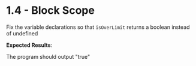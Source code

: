 # 1.4 - Block Scope

Fix the variable declarations so that `isOverLimit` returns a boolean instead of
undefined

**Expected Results**:

The program should output "true"

